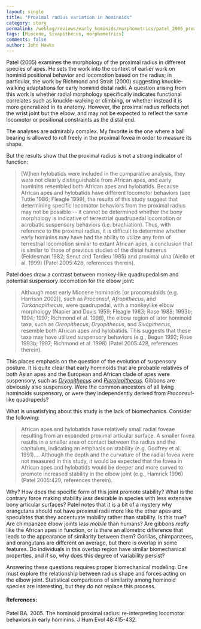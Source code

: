```yaml
---
layout: single 
title: "Proximal radius variation in hominoids" 
category: story
permalink: /weblog/reviews/early_hominids/morphometrics/patel_2005_proximal_radius.html
tags: [Miocene, Sivapithecus, morphometrics] 
comments: false 
author: John Hawks 
---
```



<p>
Patel (2005) examines the morphology of the proximal radius in different species of apes. He sets the work into the context of earlier work on hominid positional behavior and locomotion based on the radius; in particular, the work by Richmond and Strait (2000) suggesting knuckle-walking adaptations for early hominid distal radii. A question arising from this work is whether radial morphology specifically indicates functional correlates such as knuckle-walking or climbing, or whether instead it is more generalized in its anatomy. However, the proximal radius reflects not the wrist joint but the elbow, and may not be expected to reflect the same locomotor or positional constraints as the distal end. 
</p>

<p>
The analyses are admirably complex. My favorite is the one where a ball bearing is allowed to roll freely in the proximal fovea in order to measure its shape. 
</p>

<p>
But the results show that the proximal radius is not a strong indicator of function: 
</p>

<blockquote>[W]hen hylobatids were included in the comparative analysis, they were not clearly distinguishable from African apes, and early hominins resembled both African apes and hylobatids. Because African apes and hylobatids have different locomotor behaviors (see Tuttle 1986; Fleagle 1999), the results of this study suggest that determining specific locomotor behaviors from the proximal radius may not be possible -- it cannot be determined whether the bony morphology is indicative of terrestrial quadrupedal locomotion or acrobatic suspensory behaviors (i.e. brachiation). Thus, with reference to the proximal radius, it is difficult to determine whether early hominins may have had the ability to utilize any form of terrestrial locomotion similar to extant African apes, a conclusion that is similar to those of previous studies of the distal humerus (Feldesman 1982; Senut and Tardieu 1985) and proximal ulna (Aiello et al. 1999) (Patel 2005:426, references therein). </blockquote>

<p>
Patel does draw a contrast between monkey-like quadrupedalism and potential suspensory locomotion for the elbow joint: 
</p>

<blockquote>Although most early Miocene hominoids [or proconsuloids (e.g. Harrison 2002)], such as <i>Proconsul</i>, <i>Afropithecus</i>, and <i>Turkanapithecus</i>, were quadrupedal, with a monkeylike elbow morphology (Napier and Davis 1959; Fleagle 1983; Rose 1988; 1993b; 1994; 1997; Richmond et al. 1998), the elbow region of later hominoid taxa, such as <i>Oreopithecus</i>, <i>Dryopithecus</i>, and <i>Sivapithecus</i>, resemble both African apes and hylobatids. This suggests that these taxa may have utilized suspensory behaviors (e.g., Begun 1992; Rose 1993b; 1997; Richmond et al. 1998) (Patel 2005:428, references therein). </blockquote>

<p>
This places emphasis on the question of the evolution of suspensory posture. It is quite clear that early hominoids that are probable relatives of both Asian apes and the European and African clade of apes were suspensory, such as <a href="weblog/fossils/apes/dryopithecus/"><i>Dryopithecus</i></a> and <a href="weblog/fossils/apes/pierolapithecus/"><i>Pierolapithecus</i></a>. Gibbons are obviously also suspensory. Were the common ancestors of all living hominoids suspensory, or were they independently derived from <i>Proconsul</i>-like quadrupeds?
</p>

<p>
What is unsatisfying about this study is the lack of biomechanics. Consider the following: 
</p>

<blockquote>African apes and hylobatids have relatively small radial foveae resulting from an expanded proximal articular surface. A smaller fovea results in a smaller area of contact between the radius and the capitulum, indicating an emphasis on stability (e.g. Godfrey et al. 1991).... Although the depth and the curvature of the radial fovea were not measured in this study, it would be expected that the fovea in African apes and hylobatids would be deeper and more curved to promote increased stability in the elbow joint (e.g., Hamrick 1996) (Patel 2005:429, references therein). </blockquote>

<p>
Why? How does the specific form of this joint promote stability? What is the contrary force making stability <i>less</i> desirable in species with less extensive bony articular surfaces? Patel notes that it is a bit of a mystery why orangutans should not have proximal radii more like the other apes and speculates that they accentuate mobility rather than stability. Is this true? Are chimpanzee elbow joints <i>less mobile</i> than humans? Are gibbons <i>really</i> like the African apes in function, or is there an allometric difference that leads to the appearance of similarity between them? Gorillas, chimpanzees, and orangutans are different on average, but there is overlap in some features. Do individuals in this overlap region have similar biomechanical properties, and if so, why does this degree of variability persist?
</p>

<p>
Answering these questions requires proper biomechanical modeling. One must explore the relationship between radius shape and forces acting on the elbow joint. Statistical comparisons of similarity among hominoid species are interesting, but they do not replace this process. 
</p>

<h4>References:</h4>

<p class="cite">Patel BA. 2005. The hominoid proximal radius: re-interpreting locomotor behaviors in early hominins. J Hum Evol 48:415-432. </p>

